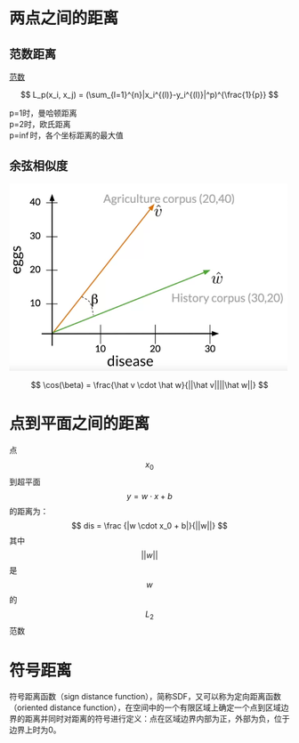 # 两点之间的距离

## 范数距离

[范数](https://windmissing.github.io/mathematics_basic_for_ML/LinearAlgebra/norm.html)

$$
L_p(x_i, x_j) = (\sum_{l=1}^{n}|x_i^{(l)}-y_i^{(l)}|^p)^{\frac{1}{p}}
$$

p=1时，曼哈顿距离  
p=2时，欧氏距离   
p=$\inf$时，各个坐标距离的最大值  

## 余弦相似度

![](/assets/images/15.png)  

$$
\cos(\beta) = \frac{\hat v \cdot \hat w}{||\hat v||||\hat w||}
$$

# 点到平面之间的距离

点$$x_0$$到超平面$$y = w \cdot x + b$$的距离为：  
$$
dis = \frac {|w \cdot x_0 + b|}{||w||}
$$
其中$$||w||$$是$$w$$的$$L_2$$范数

# 符号距离

符号距离函数（sign distance function），简称SDF，又可以称为定向距离函数（oriented distance function），在空间中的一个有限区域上确定一个点到区域边界的距离并同时对距离的符号进行定义：点在区域边界内部为正，外部为负，位于边界上时为0。